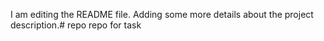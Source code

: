 I am editing the README file. Adding some more details about the project description.# repo
repo for task
